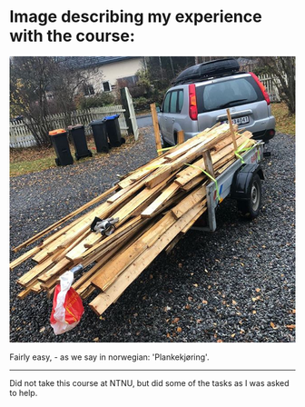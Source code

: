 # Image describing my experience with the course:
<div style="text-align: center;">
  <img src="./img/plankekjoring.jpg">
</div>

Fairly easy, - as we say in norwegian: 'Plankekjøring'.

---

Did not take this course at NTNU, but did some of the tasks as I was asked to help.